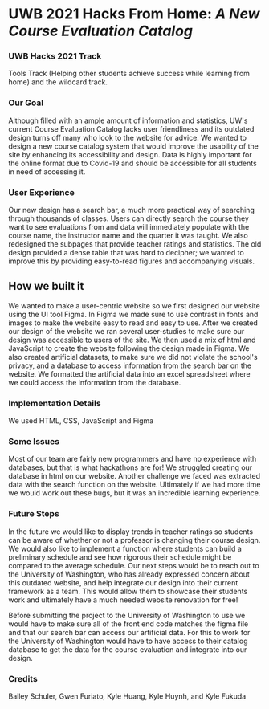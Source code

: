 # UWB 2021 Hacks From Home: _A New Course Evaluation Catalog_
### UWB Hacks 2021 Track
Tools Track (Helping other students achieve success while learning from home) and the wildcard track.
### Our Goal
Although filled with an ample amount of information and statistics, UW's current Course Evaluation Catalog lacks user friendliness and its outdated design turns off many who look to the website for advice. We wanted to design a new course catalog system that would improve the usability of the site by enhancing its accessibility and design. Data is highly important for the online format due to Covid-19 and should be accessible for all students in need of accessing it. 
### User Experience
Our new design has a search bar, a much more practical way of searching through thousands of classes. Users can directly search the course they want to see evaluations from and data will immediately populate with the course name, the instructor name and the quarter it was taught. We also redesigned the subpages that provide teacher ratings and statistics. The old design provided a dense table that was hard to decipher; we wanted to improve this by providing easy-to-read figures and accompanying visuals.
## How we built it 
We wanted to make a user-centric website so we first designed our website using the UI tool Figma. In Figma we made sure to use contrast in fonts and images to make the website easy to read and easy to use. After we created our design of the website we ran several user-studies to make sure our design was accessible to users of the site. We then used a mix of html and JavaScript to create the website following the design made in Figma. We also created artificial datasets, to make sure we did not violate the school's privacy, and a database to access information from the search bar on the website. We formatted the artificial data into an excel spreadsheet where we could access the information from the database. 
### Implementation Details
We used HTML, CSS, JavaScript and Figma
### Some Issues
Most of our team are fairly new programmers and have no experience with databases, but that is what hackathons are for! We struggled creating our database in html on our website. Another challenge we faced was extracted data with the search function on the website. Ultimately if we had more time we would work out these bugs, but it was an incredible learning experience. 
### Future Steps
In the future we would like to display trends in teacher ratings so students can be aware of whether or not a professor is changing their course design. We would also like to implement a function where students can build a preliminary schedule and see how rigorous their schedule might be compared to the average schedule. Our next steps would be to reach out to the University of Washington, who has already expressed concern about this outdated website, and help integrate our design into their current framework as a team. This would allow them to showcase their students work and ultimately have a much needed website renovation for free!

Before submitting the project to the University of Washington to use we would have to make sure all of the front end code matches the figma file and that our search bar can access our artificial data. For this to work for the University of Washington would have to have access to their catalog database to get the data for the course evaluation and integrate into our design.

### Credits
Bailey Schuler, Gwen Furiato, Kyle Huang, Kyle Huynh, and Kyle Fukuda
